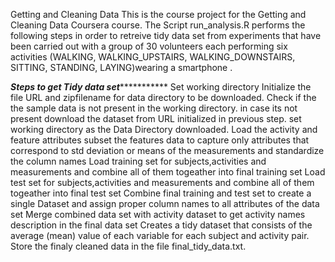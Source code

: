 Getting and Cleaning Data
This is the course project for the Getting and Cleaning Data Coursera course.
The Script run_analysis.R performs the following steps in order to retreive tidy data set from  experiments that have been carried out with a group of 30 volunteers
each performing six activities (WALKING, WALKING_UPSTAIRS, WALKING_DOWNSTAIRS, SITTING, STANDING, LAYING)wearing a smartphone .

*******************Steps to get Tidy data set******************************
Set working directory
Initialize the file URL and zipfilename for data directory to be downloaded.
Check if the the sample data is not present in the working directory. in case its not present download the dataset from URL initialized in previous step.
set working directory as the Data Directory downloaded.
Load the activity and feature attributes
subset the features data to capture only attributes that correspond to std deviation or means of the  measurements  and standardize the column names
Load training set for subjects,activities and measurements and combine all of them togeather into final training set
Load test set for subjects,activities  and measurements and combine all of them togeather into final test set
Combine final training and test set to create a single Dataset and assign proper column names to all attributes of the data set
Merge combined data set with activity dataset to get activity names description in the final data set
Creates a tidy dataset that consists of the average (mean) value of each variable for each subject and activity pair.
Store the  finaly cleaned data in the file final_tidy_data.txt.